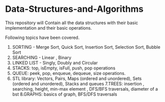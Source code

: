 # Data-Structures-and-Algorithms

This repository will Contain all the data structures with their basic implementation and their basic operations.

Following topics have been covered.

1. SORTING - Merge Sort, Quick Sort, Insertion Sort, Selection Sort, Bubble Sort
2. SEARCHING - Linear , Binary
3. LINKED LIST - Singly, Doubly and Circular
4. STACKS: top, isEmpty, isFull, push, pop operations
5. QUEUE: peek, pop, enqueue, dequeue, size operations.
6. STL library: Vectors, Pairs, Maps (ordered and unordered), Sets (ordered and unordered), Stacks and queues
7.TREES: insertion , searching, height, min-max element , DFS/BFS traversals, diameter of a bst
8.GRAPHS: basics of graph, BFS/DFS traversals
